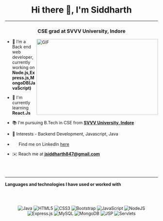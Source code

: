 <h1 align="center">Hi there 👋, I'm Siddharth </h1>
<hr>
<h3 align="center">CSE grad at SVVV University, Indore  </h3>
<img align="right" alt="GIF" src="https://miro.medium.com/max/875/1*Urc28sbnORGOW5oyohQ06g.gif" width="400px" height="250" />
</a>
  
- 👀 I’m a Back end web developer, currently working on **Node.js,Express.js,MongoDB(JavaScript)**

- 🌱 I'm currently learning **React.Js**
  
- 📚️ I'm pursuing B.Tech in CSE from **[SVVV University, Indore](https://svvv.edu.in/)**

- 🫶 Interests - Backend Development, Javascript, Java
  
- <img width=17px src="https://www.vectorlogo.zone/logos/linkedin/linkedin-icon.svg"> Find me on LinkedIn <a href="https://www.linkedin.com/in/siddharth-jain-39b243193/" target="_blank" >here</a>

- ✉️ Reach me at **jsiddharth847@gmail.com**
  
<!---
sidIntro/sidIntro is a ✨ special ✨ repository because its `README.md` (this file) appears on your GitHub profile.
You can click the Preview link to take a look at your changes.
--->

<br>
<br>

<hr>

**Languages and technologies I have used or worked with**

<br>
<br>
<p align="center">
<img alt="Java" src="https://img.shields.io/badge/java-%23007396.svg?&style=for-the-badge&logo=java&logoColor=white"/>
<img alt="HTML5" src="https://img.shields.io/badge/html5%20-%23E34F26.svg?&style=for-the-badge&logo=html5&logoColor=white"/>
<img alt="CSS3" src="https://img.shields.io/badge/css3%20-%231572B6.svg?&style=for-the-badge&logo=css3&logoColor=white"/>
<img alt="Bootstrap" src="https://img.shields.io/badge/bootstrap%20-%23563D7C.svg?&style=for-the-badge&logo=bootstrap&logoColor=white"/>
<img alt="JavaScript" src="https://img.shields.io/badge/javascript%20-%23323330.svg?&style=for-the-badge&logo=javascript&logoColor=%23F7DF1E"/>
<img alt="NodeJS" src="https://img.shields.io/badge/node.js%20-%2343853D.svg?&style=for-the-badge&logo=node.js&logoColor=white"/>
<img alt="Express.js" src="https://img.shields.io/badge/express.js%20-%23404d59.svg?&style=for-the-badge"/>
<img alt="MySQL" src="https://img.shields.io/badge/mysql-%2300f.svg?&style=for-the-badge&logo=mysql&logoColor=white"/>
<img alt="MongoDB" src ="https://img.shields.io/badge/MongoDB-%234ea94b.svg?&style=for-the-badge&logo=mongodb&logoColor=white"/>
<!-- <img alt="React" src="https://img.shields.io/badge/react%20-%2320232a.svg?&style=for-the-badge&logo=react&logoColor=%2361DAFB"/>
<img alt="Chakra-UI" src="https://img.shields.io/badge/Chakra%20UI-white.svg?&style=for-the-badge&logo=chakraui&logoColor=%42c7c0"/> -->
<!-- <img alt="Chakra-UI" src="https://img.shields.io/badge/socket.io-gray.svg?&style=for-the-badge&logo=socket.io&logoColor=%42c7c0"/> -->
<img alt="JSP" src="https://img.shields.io/badge/JSP-%22.svg?&style=for-the-badge&logo=jsp&logoColor=white"/>
<img alt="Servlets" src="https://img.shields.io/badge/Servlets-%22.svg?&style=for-the-badge&logo=servlets&logoColor=white"/>
</p>


<br>
<br>
<br>

<!-- <p align="center"><img align="center" src="https://github-readme-stats.vercel.app/api?username=sid760&theme=highcontrast&show_icons=true" height="195" width="495" alt="sid760" /></p> -->
